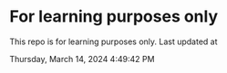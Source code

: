 # For learning purposes only
This repo is for learning purposes only.
Last updated at

Thursday, March 14, 2024 4:49:42 PM

